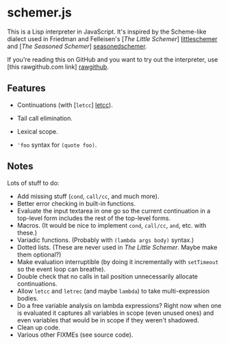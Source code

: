 schemer.js
==========

This is a Lisp interpreter in JavaScript.  It's inspired by the Scheme-like
dialect used in Friedman and Felleisen's [*The Little Schemer*] [littleschemer]
and [*The Seasoned Schemer*] [seasonedschemer].

  [littleschemer]: http://www.ccs.neu.edu/home/matthias/BTLS/
  [seasonedschemer]: http://www.ccs.neu.edu/home/matthias/BTSS/

If you're reading this on GitHub and you want to try out the interpreter, use
[this rawgithub.com link] [rawgithub].

  [rawgithub]: https://rawgithub.com/arundelo/schemer/master/index.html

Features
--------

- Continuations (with [`letcc`] [letcc]).
- Tail call elimination.
- Lexical scope.
- `'foo` syntax for `(quote foo)`.

  [letcc]: http://community.schemewiki.org/?seasoned-schemer

Notes
-----

Lots of stuff to do:

- Add missing stuff (`cond`, `call/cc`, and much more).
- Better error checking in built-in functions.
- Evaluate the input textarea in one go so the current continuation in a
  top-level form includes the rest of the top-level forms.
- Macros.  (It would be nice to implement `cond`, `call/cc`, `and`, etc. with
  these.)
- Variadic functions.  (Probably with `(lambda args body)` syntax.)
- Dotted lists.  (These are never used in *The Little Schemer*.  Maybe make
  them optional?)
- Make evaluation interruptible (by doing it incrementally with `setTimeout` so
  the event loop can breathe).
- Double check that no calls in tail position unnecessarily allocate
  continuations.
- Allow `letcc` and `letrec` (and maybe `lambda`) to take multi-expression
  bodies.
- Do a free variable analysis on lambda expressions?  Right now when one is
  evaluated it captures all variables in scope (even unused ones) and even
  variables that would be in scope if they weren't shadowed.
- Clean up code.
- Various other FIXMEs (see source code).

<!-- vim: set sw=4 ts=4 expandtab ft=markdown: -->
